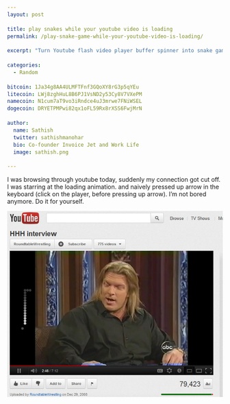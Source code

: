 ```yaml
---
layout: post

title: play snakes while your youtube video is loading
permalink: /play-snake-game-while-your-youtube-video-is-loading/

excerpt: "Turn Youtube flash video player buffer spinner into snake game"

categories:
  - Random

bitcoin: 1Ja34g8AA4ULMFTFnf3GQoXY8rG3p5qYEu
litecoin: LWj8zghHuL8B6PJ1VsND2y53Cy8V7VXePM
namecoin: N1cum7aT9vo3iRndce4uJ3mrwe7FNiWSEL
dogecoin: DRYETPMPwi82qx1oFL59Rx8rXSS6FwjMrN

author: 
  name: Sathish
  twitter: sathishmanohar
  bio: Co-founder Invoice Jet and Work Life
  image: sathish.png

---
```

I was browsing through youtube today, suddenly my connection got cut off. I was starring at the loading animation. and naively pressed up arrow in the keyboard (click on the player, before pressing up arrow). I&#8217;m not bored anymore. Do it for yourself.

<div class="full zoomable"><img src="/images/youtube-snake-game.jpg"></div>

